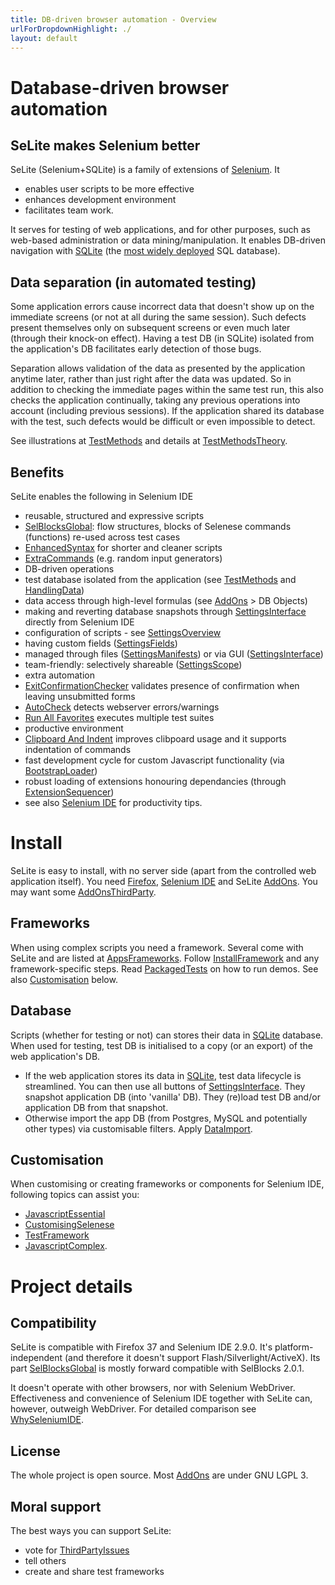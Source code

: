 ```yaml
---
title: DB-driven browser automation - Overview
urlForDropdownHighlight: ./
layout: default
---
```


# Database-driven browser automation

## SeLite makes Selenium better
SeLite (Selenium+SQLite) is a family of extensions of [Selenium](SeleniumIDE). It
* enables user scripts to be more effective
* enhances development environment
* facilitates team work.

It serves for testing of web applications, and for other purposes, such as web-based administration or data mining/manipulation. It enables DB-driven navigation with [SQLite](http://www.sqlite.org/) (the [most widely deployed](http://www.sqlite.org/mostdeployed.html) SQL database).

## Data separation (in automated testing)
Some application errors cause incorrect data that doesn't show up on the immediate screens (or not at all during the same session). Such defects present themselves only on subsequent screens or even much later (through their knock-on effect). Having a test DB (in SQLite) isolated from the application's DB facilitates early detection of those bugs.

Separation allows validation of the data as presented by the application anytime later, rather than just right after the data was updated. So in addition to checking the immediate pages within the same test run, this also checks the application continually, taking any previous operations into account (including previous sessions). If the application shared its database with the test, such defects would be difficult or even impossible to detect.

See illustrations at [TestMethods](TestMethods) and details at [TestMethodsTheory](TestMethodsTheory).

## Benefits
SeLite enables the following in Selenium IDE
* reusable, structured and expressive scripts
 * [SelBlocksGlobal](SelBlocksGlobal): flow structures, blocks of Selenese commands (functions) re-used across test cases
 * [EnhancedSyntax](EnhancedSyntax) for shorter and cleaner scripts
 * [ExtraCommands](ExtraCommands) (e.g. random input generators)
* DB-driven operations
 * test database isolated from the application (see [TestMethods](TestMethods) and [HandlingData](HandlingData))
 * data access through high-level formulas (see [AddOns](AddOns) > DB Objects)
 * making and reverting database snapshots through [SettingsInterface](SettingsInterface) directly from Selenium IDE
* configuration of scripts - see [SettingsOverview](SettingsOverview)
 * having custom fields ([SettingsFields](SettingsFields))
 * managed through files ([SettingsManifests](SettingsManifests)) or via GUI ([SettingsInterface](SettingsInterface))
 * team-friendly: selectively shareable ([SettingsScope](SettingsScope))
* extra automation
 * [ExitConfirmationChecker](ExitConfirmationChecker) validates presence of confirmation when leaving unsubmitted forms
 * [AutoCheck](AutoCheck) detects webserver errors/warnings
 * [Run All Favorites](https://addons.mozilla.org/en-US/firefox/addon/selite-run-all-favorites/) executes multiple test suites
* productive environment
 * [Clipboard And Indent](https://addons.mozilla.org/en-US/firefox/addon/selite-clipboard-and-indent/) improves clibpoard usage and it supports indentation of commands
 * fast development cycle for custom Javascript functionality (via [BootstrapLoader](BootstrapLoader))
 * robust loading of extensions honouring dependancies (through [ExtensionSequencer](ExtensionSequencer))
 * see also [Selenium IDE](SeleniumIDE) for productivity tips.

# Install
SeLite is easy to install, with no server side (apart from the controlled web application itself). You need [Firefox](http://www.mozilla.org), [Selenium IDE](http://docs.seleniumhq.org/download/) and SeLite [AddOns](AddOns). You may want some [AddOnsThirdParty](AddOnsThirdParty).

## Frameworks
When using complex scripts you need a framework. Several come with SeLite and are listed at [AppsFrameworks](AppsFrameworks). Follow [InstallFramework](InstallFramework) and any framework-specific steps. Read [PackagedTests](PackagedTests) on how to run demos. See also [Customisation](index#customisation) below.

## Database
Scripts (whether for testing or not) can stores their data in [SQLite](http://www.sqlite.org/) database. When used for testing, test DB is initialised to a copy (or an export) of the web application's DB.
 * If the web application stores its data in [SQLite](http://www.sqlite.org/), test data lifecycle is streamlined. You can then use all buttons of [SettingsInterface](SettingsInterface). They snapshot application DB (into 'vanilla' DB). They (re)load test DB and/or application DB from that snapshot.
 * Otherwise import the app DB (from Postgres, MySQL and potentially other types) via customisable filters. Apply [DataImport](DataImport).

## Customisation
When customising or creating frameworks or components for Selenium IDE, following topics can assist you:
* [JavascriptEssential](JavascriptEssential)
* [CustomisingSelenese](CustomisingSelenese)
* [TestFramework](TestFramework)
* [JavascriptComplex](JavascriptComplex).

# Project details

## Compatibility
SeLite is compatible with Firefox 37 and Selenium IDE 2.9.0. It's platform-independent (and therefore it doesn't support Flash/Silverlight/ActiveX). Its part [SelBlocksGlobal](SelBlocksGlobal) is mostly forward compatible with SelBlocks 2.0.1.

It doesn't operate with other browsers, nor with Selenium WebDriver. Effectiveness and convenience of Selenium IDE together with SeLite can, however, outweigh WebDriver. For detailed comparison see [WhySeleniumIDE](WhySeleniumIDE).
<!-- Comment: Regarding Adobe Flash: I have't tried https://addons.mozilla.org/en-us/firefox/addon/flex-pilot-x (https://github.com/admc/flex-pilot-x - both last updated in May 2011!), neither https://code.google.com/p/sfapi/. They inject .swf, or they need to be compiled with the Flash application, respectively.-->

## License
The whole project is open source. Most [AddOns](AddOns) are under GNU LGPL 3.

## Moral support
The best ways you can support SeLite:
 * vote for [ThirdPartyIssues](ThirdPartyIssues)
 * tell others
 * create and share test frameworks